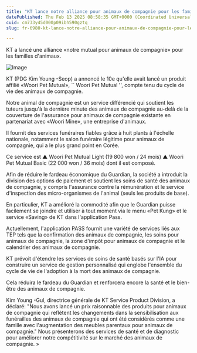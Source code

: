 ```yaml
---
title: "KT lance notre alliance pour animaux de compagnie pour les familles d'animaux"
datePublished: Thu Feb 13 2025 08:58:35 GMT+0000 (Coordinated Universal Time)
cuid: cm733y45d000p09ibh590gztq
slug: fr-6980-kt-lance-notre-alliance-pour-animaux-de-compagnie-pour-les-familles-danimaux

---
```



KT a lancé une alliance «notre mutual pour animaux de compagnie» pour les familles d'animaux.

![Image](https://cdn.hashnode.com/res/hashnode/image/upload/v1739437113038/6620344c-4456-49e5-a516-f8da26afe95a.jpeg)

KT (PDG Kim Young -Seop) a annoncé le 10e qu'elle avait lancé un produit affilié «Woori Pet Mutual», `` Woori Pet Mutual '', compte tenu du cycle de vie des animaux de compagnie.

Notre animal de compagnie est un service différencié qui soutient les tuteurs jusqu'à la dernière minute des animaux de compagnie au-delà de la couverture de l'assurance pour animaux de compagnie existante en partenariat avec «Woori Mine», une entreprise d'animaux.

Il fournit des services funéraires fiables grâce à huit plants à l'échelle nationale, notamment le salon funéraire légitime pour animaux de compagnie, qui a le plus grand point en Corée.

Ce service est ▲ Woori Pet Mutual Light (19 800 won / 24 mois) ▲ Woori Pet Mutual Basic (22 000 won / 36 mois) dont il est composé.

Afin de réduire le fardeau économique du Guardian, la société a introduit la division des options de paiement et soutient les soins de santé des animaux de compagnie, y compris l'assurance contre la rémunération et le service d'inspection des micro-organismes de l'animal (seuls les produits de base).

En particulier, KT a amélioré la commodité afin que le Guardian puisse facilement se joindre et utiliser à tout moment via le menu «Pet Kung» et le service «Saving» de KT dans l'application Pass.

Actuellement, l'application PASS fournit une variété de services liés aux TEP tels que la confirmation des animaux de compagnie, les soins pour animaux de compagnie, la zone d'impôt pour animaux de compagnie et le calendrier des animaux de compagnie.

KT prévoit d'étendre les services de soins de santé basés sur l'IA pour construire un service de gestion personnalisé qui englobe l'ensemble du cycle de vie de l'adoption à la mort des animaux de compagnie.

Cela réduira le fardeau du Guardian et renforcera encore la santé et le bien-être des animaux de compagnie.

Kim Young -Gul, directrice générale de KT Service Product Division, a déclaré: "Nous avons lancé un prix raisonnable des produits pour animaux de compagnie qui reflètent les changements dans la sensibilisation aux funérailles des animaux de compagnie qui ont été considérés comme une famille avec l'augmentation des meubles parentaux pour animaux de compagnie." Nous présenterons des services de santé et de diagnostic pour améliorer notre compétitivité sur le marché des animaux de compagnie. »